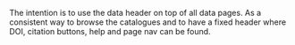 The intention is to use the data header on top of all data pages. As a consistent way to browse the catalogues and to have a fixed header where DOI, citation buttons, help and page nav can be found.
